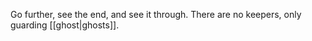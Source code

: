 

Go further, see the end, and see it through.
There are no keepers, only guarding [[ghost|ghosts]].